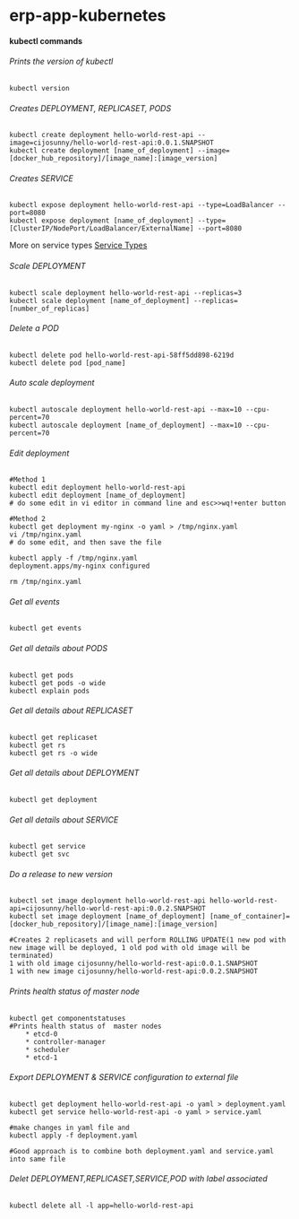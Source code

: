 # erp-app-kubernetes
#### kubectl commands
###### Prints the version of kubectl
```
kubectl version
```
###### Creates DEPLOYMENT, REPLICASET, PODS
```
kubectl create deployment hello-world-rest-api --image=cijosunny/hello-world-rest-api:0.0.1.SNAPSHOT
kubectl create deployment [name_of_deployment] --image=[docker_hub_repository]/[image_name]:[image_version]
```
###### Creates SERVICE
```
kubectl expose deployment hello-world-rest-api --type=LoadBalancer --port=8080
kubectl expose deployment [name_of_deployment] --type=[ClusterIP/NodePort/LoadBalancer/ExternalName] --port=8080
```
More on service types [Service Types](https://kubernetes.io/docs/concepts/services-networking/service/#publishing-services-service-types)

###### Scale DEPLOYMENT
```
kubectl scale deployment hello-world-rest-api --replicas=3 
kubectl scale deployment [name_of_deployment] --replicas=[number_of_replicas] 
```

###### Delete a POD
```
kubectl delete pod hello-world-rest-api-58ff5dd898-6219d
kubectl delete pod [pod_name]
```

###### Auto scale deployment
```
kubectl autoscale deployment hello-world-rest-api --max=10 --cpu-percent=70
kubectl autoscale deployment [name_of_deployment] --max=10 --cpu-percent=70
```

###### Edit deployment
```
#Method 1
kubectl edit deployment hello-world-rest-api
kubectl edit deployment [name_of_deployment]
# do some edit in vi editor in command line and esc>>wq!+enter button

#Method 2
kubectl get deployment my-nginx -o yaml > /tmp/nginx.yaml
vi /tmp/nginx.yaml
# do some edit, and then save the file

kubectl apply -f /tmp/nginx.yaml
deployment.apps/my-nginx configured

rm /tmp/nginx.yaml
```
###### Get all events
```
kubectl get events
```

###### Get all details about PODS
```
kubectl get pods
kubectl get pods -o wide
kubectl explain pods
```

###### Get all details about REPLICASET
```
kubectl get replicaset
kubectl get rs
kubectl get rs -o wide
```

###### Get all details about DEPLOYMENT
```
kubectl get deployment
```

###### Get all details about SERVICE
```
kubectl get service
kubectl get svc
```

###### Do a release to new version
```
kubectl set image deployment hello-world-rest-api hello-world-rest-api=cijosunny/hello-world-rest-api:0.0.2.SNAPSHOT
kubectl set image deployment [name_of_deployment] [name_of_container]=[docker_hub_repository]/[image_name]:[image_version]

#Creates 2 replicasets and will perform ROLLING UPDATE(1 new pod with new image will be deployed, 1 old pod with old image will be terminated)
1 with old image cijosunny/hello-world-rest-api:0.0.1.SNAPSHOT
1 with new image cijosunny/hello-world-rest-api:0.0.2.SNAPSHOT

```

###### Prints health status of master node
```
kubectl get componentstatuses
#Prints health status of  master nodes
	* etcd-0
	* controller-manager
	* scheduler
	* etcd-1
```

###### Export DEPLOYMENT & SERVICE configuration to external file
```
kubectl get deployment hello-world-rest-api -o yaml > deployment.yaml
kubectl get service hello-world-rest-api -o yaml > service.yaml

#make changes in yaml file and
kubectl apply -f deployment.yaml

#Good approach is to combine both deployment.yaml and service.yaml into same file
```

###### Delet DEPLOYMENT,REPLICASET,SERVICE,POD with label associated
```
kubectl delete all -l app=hello-world-rest-api
```
